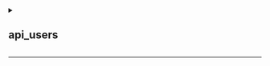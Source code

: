 <details>
<summary><h2>api_users</h2></summary>

### 📊 Enhanced Table Metadata

**Description:** Stores API authentication credentials and access tokens for third-party integrations and external API access. This table manages API keys created by users to programmatically access the platform's REST APIs.

**Owner/Maintainer:** Platform/API Team

**Tags:** `authentication`, `api`, `security`, `access-control`

### 🔑 Keys & Constraints

**Primary Key:**
- `_id` - Unique identifier for each API user record

**Unique Constraints:**
- `token` - Authentication tokens must be unique across all API users
- `email` - Each email can only be associated with one API user

**Foreign Keys:**
- `hdaccountid` → `postgres_accounts.id` - References the helpdesk/CRM account that owns this API user

### 📋 Original Table Details

- **Schema:** `datawarehouse`
- **Raw Name:** `api_users`
- **Total Columns:** 9

### 📊 Column Details

| Column Name | Type | Nullable | Semantic Type | Range/Length | Average | Distinct Values | Description | Validation Rules | Constraints | Allowed Values |
|-------------|------|----------|---------------|--------------|---------|-----------------|-------------|------------------|-------------|----------------|
| **__v** | Float | No | - | 0.0 to 0.0 | 0.0 | 1 | Version number for document versioning (MongoDB pattern) | Must be numeric | Default: 0 | Always 0.0 |
| **_id** | Text | No | Category | 24.0 chars | - | 14 | Unique identifier for the API user record | Must be 24-character string | Primary Key, Not Null | 24-character alphanumeric string |
| **_timestamp** | DateTime | No | - | - | - | 1 | Timestamp when the record was last synced to data warehouse | Must be valid ISO 8601 datetime | Not Null | Valid datetime |
| **email** | Text | No | Email | 23.3 chars | - | 14 | Email address of the user who created the API key | Must be valid email format | Unique, Not Null | Valid email format (RFC 5322) |
| **eventn_ctx_event_id** | Text | No | Category | 32.0 chars | - | 14 | Event tracking ID for analytics and audit trail purposes | Must be 32-character hex string | Not Null | 32-character hexadecimal string |
| **hdaccountid** | Float | No | - | 189.0 to 28,052.0 | 20,419.4 | 12 | Reference to the helpdesk/CRM account that owns this API user | Must be positive integer | Foreign Key, Not Null | Integer between 189 and 28,052 |
| **scopes** | Text | No | SerializedJSON | 17.9 chars | - | 2 | JSON array of permission scopes granted to this API token (e.g., read, write, admin) | Must be valid JSON array | Not Null | Valid JSON array of scope strings |
| **src** | Text | No | Category | 6.0 chars | - | 1 | Source system or application that created this record | Must be non-empty string | Not Null | Typically "mongo" |
| **token** | Text | No | Category | 28.5 chars | - | 8 | Authentication token used for API requests (hashed or encrypted) | Must be unique 28+ character string | Unique, Not Null | Alphanumeric string, average 28.5 characters |

### 📈 Data Statistics

- **Total Records:** 14 rows
- **Distinct Accounts:** 12 accounts have API users
- **Distinct Tokens:** 8 unique active tokens
- **Distinct Emails:** 14 unique email addresses
- **Average Email Length:** 23.3 characters
- **Scope Variations:** 2 different permission scope combinations

</details>

---
